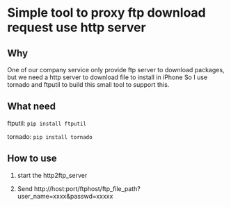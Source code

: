 # Simple tool to proxy ftp download request use http server
## Why
One of our company service only provide ftp server to download packages, but we need a http server to download file to install in iPhone
So I use tornado and ftputil to build this small tool to support this.

## What need
ftputil: `pip install ftputil`

tornado: `pip install tornado`

## How to use
1. start the http2ftp_server

2. Send http://host:port/ftphost/ftp_file_path?user_name=xxxx&passwd=xxxxx